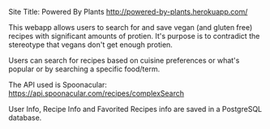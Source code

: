 Site Title: Powered By Plants
http://powered-by-plants.herokuapp.com/

This webapp allows users to search for and save vegan (and gluten free) recipes with significant amounts of protien.
It's purpose is to contradict the stereotype that vegans don't get enough protien.

Users can search for recipes based on cuisine preferences or what's popular or by searching a specific food/term.

The API used is Spoonacular:
https://api.spoonacular.com/recipes/complexSearch

User Info, Recipe Info and Favorited Recipes info are saved in a PostgreSQL database.
